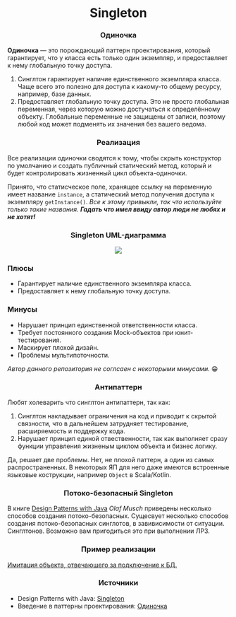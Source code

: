 <h1 style="text-align: center;">
   Singleton
</h1>
<h3 style="text-align: center;">
   Одиночка
</h3>

**Одиночка** — это порождающий паттерн проектирования, который гарантирует, что у класса есть только один экземпляр, и
предоставляет к нему глобальную точку доступа.

1. Синглтон гарантирует наличие единственного экземпляра класса.
   Чаще всего это полезно для доступа к какому-то общему
   ресурсу, например, базе данных.
2. Предоставляет глобальную точку доступа. Это не просто
   глобальная переменная, через которую можно достучаться
   к определённому объекту. Глобальные переменные не
   защищены от записи, поэтому любой код может подменять
   их значения без вашего ведома.

<h3 align="center">
   Реализация
</h3>
Все реализации одиночки сводятся к тому, чтобы скрыть
конструктор по умолчанию и создать публичный
статический метод, который и будет контролировать
жизненный цикл объекта-одиночки.

Принято, что статисческое поле, хранящее ссылку на переменную имеет название ```instance```, а статический метод
получения доступа к экземпляру ```getInstance()```.
*Все к этому привыкли, так что используйте только такие названия.*
***Гадать что имел ввиду автор люди не любях и не хотят!***

<h3 align="center">
   Singleton UML-диаграмма
</h3>

<p align="center">
   <img src=https://github.com/evilpeopletyranny/JavaDesignPatterns/blob/main/src/patterns/creational/singleton/diagram.png>
</p>


<h3>Плюсы</h3>

- Гарантирует наличие единственного экземпляра класса.
- Предоставляет к нему глобальную точку доступа.

<h3>Минусы</h3>

- Нарушает принцип единственной ответственности класса.
- Требует постоянного создания Mock-объектов при юнит-тестирования.
- Маскирует плохой дизайн.
- Проблемы мультипоточности.

*Автор данного репозитория не соглсаен с некоторыми минусами.* :grin:

<h3 align="center">
   Антипаттерн
</h3>

Любят холеварить что синглтон антипаттерн, так как:

1. Синглтон накладывает ограничения на код и приводит к скрытой связности, что в дальнейшем затрудняет тестирование,
   расширяемость и поддержку кода.
2. Нарушает принцип единой отвественности, так как выполняет сразу функции управления жизненым циклом объекта и бизнес
   логику.

Да, решает две проблемы. Нет, не плохой паттерн, а один из самых распространенных. В некоторых ЯП для него даже имеются
встроенные языковые кострукции, например ```Object``` в Scala/Kotlin.

<h3 align="center">
   Потоко-безопасный Singleton
</h3>

В книге [Design Patterns with Java](https://github.com/evilpeopletyranny/JavaDesignPatterns/blob/main/src/patterns/creational/singleton/books/Olaf%20Musch%20EN.pdf) *Olaf Musch* приведены
несколько способов создания потоко-безопасных.
Сущесвует несколько способов создания потоко-безопасных синглотов, в завивисимости от ситуации.
Синглтонов. Возможно вам пригодиться это при выполнении ЛР3.

<h3 align="center">
   Пример реализации
</h3>

[Имитация объекта, отвечающего за подключение к БД.](https://github.com/evilpeopletyranny/JavaDesignPatterns/tree/main/src/patterns/creational/singleton/code)

<h3 align="center">
   Источники
</h3>

- Design Patterns with Java: [Singleton](https://github.com/evilpeopletyranny/JavaDesignPatterns/blob/main/src/patterns/creational/singleton/books/Olaf%20Musch%20EN.pdf)
- Введение в паттерны проектирования: [Одиночка](https://github.com/evilpeopletyranny/JavaDesignPatterns/blob/main/src/patterns/creational/singleton/books/Olaf%20Musch%20EN.pdf)
